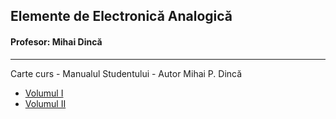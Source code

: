 ## Elemente de Electronică Analogică
#### Profesor: Mihai Dincă
---------
Carte curs - Manualul Studentului - Autor Mihai P. Dincă
* [Volumul I](http://oradefizica.ro/universitate/Electronica-Manualul%20Studentului%20vol%20I.rar)
* [Volumul II](http://oradefizica.ro/universitate/Electronica-Manualul%20Studentului%20vol%20II.rar)